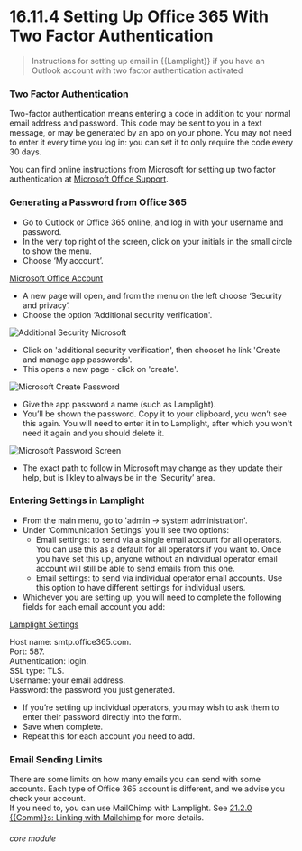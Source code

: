 # 16.11.4 Setting Up Office 365 With Two Factor Authentication

> Instructions for setting up email in {{Lamplight}} if you have an Outlook account with two factor authentication activated

### Two Factor Authentication

Two-factor authentication means entering a code in addition to your normal email address and password.  This code may be sent to you in a text message, or may be generated by an app on your phone.  You may not need to enter it every time you log in: you can set it to only require the code every 30 days.   

You can find online instructions from Microsoft for setting up two factor authentication at [Microsoft Office Support](https://support.office.com/en-gb/article/set-up-2-step-verification-for-office-365-ace1d096-61e5-449b-a875-58eb3d74de14?ui=en-US&rs=en-GB&ad=GB).

### Generating a Password from Office 365

- Go to Outlook or Office 365 online, and log in with your username and password.
- In the very top right of the screen, click on your initials in the small circle to show the menu.
- Choose ‘My account’.

[Microsoft Office Account](16.11.4a.png)

- A new page will open, and from the menu on the left choose ‘Security and privacy’.
- Choose the option ‘Additional security verification'.

![Additional Security Microsoft](16.11.4b.png)

- Click on 'additional security verification', then chooset he link 'Create and manage app passwords'.
- This opens a new page - click on 'create'.

![Microsoft Create Password](16.11.4c.png)

- Give the app password a name (such as Lamplight).
- You’ll be shown the password.  Copy it to your clipboard, you won’t see this again.  You will need to enter it in to Lamplight, after which you won't need it again and you should delete it.

![Microsoft Password Screen](16.11.4d.png)

- The exact path to follow in Microsoft  may change as they update their help, but is likley to always be in the ‘Security’ area.

### Entering Settings in Lamplight

- From the main menu, go to 'admin -> system administration'.
- Under ‘Communication Settings’ you'll see two options:
   - Email settings: to send via a single email account for all operators. You can use this as a default for all operators if you want to. Once you have set this up, anyone without an individual operator email account will still be able to send emails from this one.
   - Email settings: to send via individual operator email accounts. Use this option to have different settings for individual users.
- Whichever you are setting up, you will need to complete the following fields for each email account you add:

[Lamplight Settings](16.11.1c.png)

Host name: smtp.office365.com.  
Port: 587.  
Authentication: login.  
SSL type: TLS.  
Username: your email address.  
Password: the password you just generated.  

- If you’re setting up individual operators, you may wish to ask them to enter their password directly into the form.  
- Save when complete.  
- Repeat this for each account you need to add.
  
### Email Sending Limits

There are some limits on how many emails you can send with some accounts.  Each type of Office 365 account is different, and we advise you check your account.  
If you need to, you can use MailChimp with Lamplight. See [21.2.0 {{Comm}}s: Linking with Mailchimp](/help/index/p/21.2.0) for more details. 


###### core module
